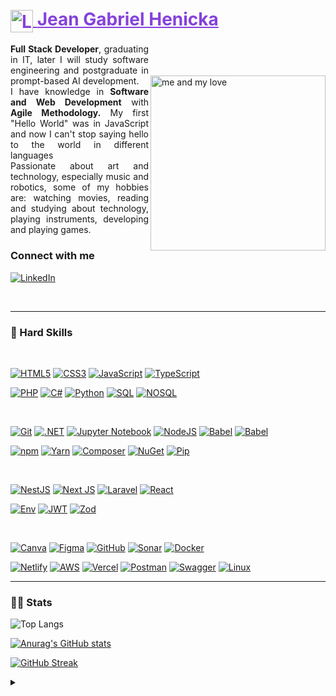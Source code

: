 <h1>
    <a href="https://github.com/kurokagami/" style="color:8542DB">
     <img align="center" alt="Logo Sparking" width="36px" src="https://i.imgur.com/YfqJkEF.png">
    <span>Jean Gabriel Henicka</span></a>
</h1>
<main>
<img align="right" style="padding:10% 0% 0% 0%" alt="me and my love" height="280" src="https://i.imgur.com/0g7nK9X.png">
<p align="justify"><b>Full Stack Developer</b>, graduating in IT, later I will study software engineering and postgraduate in prompt-based AI development.
<br>
I have knowledge in <b>Software and Web Development</b> with <b>Agile Methodology.</b> My first "Hello World" was in JavaScript and now I can't stop saying hello to the world in different languages
<br>
Passionate about art and technology, especially music and robotics, some of my hobbies are: watching movies, reading and studying about technology, playing instruments, developing and playing games.</p>
</main>

### Connect with me

[![LinkedIn](https://img.shields.io/badge/linkedin-000?style=for-the-badge&logo=linkedin&logoColor=8542DB)](https://www.linkedin.com/in/jean-gabriel-henicka-tormes-0482382ab/)

<br/>

****
<!--
[![Preview](https://img.shields.io/badge/Portfolio-000?style=for-the-badge&logo=github&logoColor=FF00F6)](/)
-->



### 🧠 Hard Skills
<!-- Languages -->
<br/>

[![HTML5](https://img.shields.io/badge/html5-000?style=for-the-badge&logo=html5&logoColor=ed814b)](https://developer.mozilla.org/en-US/docs/Web/HTML)
[![CSS3](https://img.shields.io/badge/css3-000?style=for-the-badge&logo=css3&logoColor=58b4cb)](https://developer.mozilla.org/en-US/docs/Web/CSS)
[![JavaScript](https://img.shields.io/badge/javascript-000?style=for-the-badge&logo=javascript&logoColor=%23F7DF1E)](https://developer.mozilla.org/en-US/docs/Web/JavaScript)
[![TypeScript](https://img.shields.io/badge/TypeScript-000?style=for-the-badge&logo=typescript&logoColor=3d9fda)](https://www.typescriptlang.org)

[![PHP](https://img.shields.io/badge/php-000?style=for-the-badge&logo=php&logoColor=b386fa)](https://www.php.net/docs.php)
[![C#](https://img.shields.io/badge/c%23-000?style=for-the-badge&logo=c%2B%2B&logoColor=purple)](https://learn.microsoft.com/en-us/dotnet/csharp/)
[![Python](https://img.shields.io/badge/python-000?style=for-the-badge&logo=python&logoColor=ffdd54)](link)
[![SQL](https://img.shields.io/badge/SQL-000?style=for-the-badge&logo=mysql&logoColor=388dc1)](https://dev.mysql.com/doc/)
[![NOSQL](https://img.shields.io/badge/NOSQL-000?style=for-the-badge&logo=mongoDB&logoColor=4fca81)](https://www.mongodb.com/pt-br/docs/)

<br/>

<!-- Dev Tools -->
[![Git](https://img.shields.io/badge/Git-000?style=for-the-badge&logo=git&logoColor=E94D5F)](https://git-scm.com/doc) 
[![.NET](https://img.shields.io/badge/.NET-000?style=for-the-badge&logo=dotnet&logoColor=b14de6)](https://learn.microsoft.com/pt-br/dotnet/)
[![Jupyter Notebook](https://img.shields.io/badge/jupyter-000?style=for-the-badge&logo=jupyter&logoColor=red)](link)
[![NodeJS](https://img.shields.io/badge/Node.js-000?style=for-the-badge&logo=node.js&logoColor=41cd52)](https://nodejs.org/docs/latest/api/)
[![Babel](https://img.shields.io/badge/babel-000?style=for-the-badge&logo=babel&logoColor=eade41)](https://babeljs.io)
[![Babel](https://img.shields.io/badge/webpack-000?style=for-the-badge&logo=webpack&logoColor=319ed1)](link)

<!-- Package Manager -->
[![npm](https://img.shields.io/badge/npm-000?style=for-the-badge&logo=npm&logoColor=e65d4d)](https://docs.npmjs.com)
[![Yarn](https://img.shields.io/badge/yarn-000?style=for-the-badge&logo=yarn&logoColor=67a4f6)](link)
[![Composer](https://img.shields.io/badge/Composer-000?style=for-the-badge&logo=composer&logoColor=b78f5c)](https://getcomposer.org)
[![NuGet](https://img.shields.io/badge/NuGet-000?style=for-the-badge&logo=nuget&logoColor=608cec)](https://learn.microsoft.com/pt-br/nuget/)
[![Pip](https://img.shields.io/badge/Pip-000?style=for-the-badge&logo=python&logoColor=677ff6)](https://learn.microsoft.com/pt-br/nuget/)


<br/>

<!-- Frameworks and Libraries -->
[![NestJS](https://img.shields.io/badge/Nest.js-000?style=for-the-badge&logo=nestjs&logoColor=e64d4d)](https://docs.nestjs.com)
[![Next JS](https://img.shields.io/badge/Next.js-000?style=for-the-badge&logo=next.js&logoColor=white)](link)
[![Laravel](https://img.shields.io/badge/Laravel-000?style=for-the-badge&logo=laravel&logoColor=f74848)](https://laravel.com/docs/11.x/readme)
[![React](https://img.shields.io/badge/React-000?style=for-the-badge&logo=react&logoColor=48b2f7)](https://legacy.reactjs.org)

[![Env](https://img.shields.io/badge/env-000?style=for-the-badge&logo=e&logoColor=b78f5c)](https://packagist.org/packages/vlucas/phpdotenv)
[![JWT](https://img.shields.io/badge/JWT-000?style=for-the-badge&logo=JSON%20web%20tokens)](https://packagist.org/packages/firebase/php-jwt)
[![Zod](https://img.shields.io/badge/zod-000?style=for-the-badge&logo=zod&logoColor=4c6ead)](https://zod.dev)

<br/>


<!-- Other Tools -->
[![Canva](https://img.shields.io/badge/Canva-000?style=for-the-badge&logo=Canva&logoColor=48adf7)](https://www.canva.com)
[![Figma](https://img.shields.io/badge/figma-000?style=for-the-badge&logo=figma&logoColor=d17a31)](link)
[![GitHub](https://img.shields.io/badge/GitHub-000?style=for-the-badge&logo=github&logoColor=30A3DC)](https://docs.github.com/)
[![Sonar](https://img.shields.io/badge/Sonar-000?style=for-the-badge&logo=sonar&logoColor=cd67f6)](link)
[![Docker](https://img.shields.io/badge/Docker-000?style=for-the-badge&logo=docker&logoColor=41a0d9)](https://docs.docker.com)

[![Netlify](https://img.shields.io/badge/Netlify-000?style=for-the-badge&logo=netlify&logoColor=#00C7B7)](https://www.netlify.com)
[![AWS](https://img.shields.io/badge/AWS-000?style=for-the-badge&logo=Amazon&logoColor=eabe41)](https://docs.aws.amazon.com/?nc2=h_ql_doc_do&refid=2ee11bb2-bc40-4546-9852-2c4ad8e8f646)
[![Vercel](https://img.shields.io/badge/vercel-000?style=for-the-badge&logo=vercel&logoColor=white)](link)
[![Postman](https://img.shields.io/badge/Postman-000?style=for-the-badge&logo=postman&logoColor=orange)](link)
[![Swagger](https://img.shields.io/badge/-Swagger-000?style=for-the-badge&logo=swagger&logoColor=green)](link)
[![Linux](https://img.shields.io/badge/Linux-000?style=for-the-badge&logo=linux&logoColor=f7d548)](https://www.linux.org)
****

### 👩‍💻 Stats

![Top Langs](https://github-readme-stats-git-masterrstaa-rickstaa.vercel.app/api/top-langs/?username=kurokagami&layout=compact&bg_color=262931&border_color=30A3DC&title_color=7da7f7&text_color=FFF)

[![Anurag's GitHub stats](https://github-readme-stats.vercel.app/api?username=kurokagami&show_icons=true&theme=tokyonight&hide_title=true)](https://github.com/kurokagami/github-readme-stats) 

[![GitHub Streak](https://streak-stats.demolab.com/?user=kurokagami&theme=tokyonight&background=000&border=30A3DC&dates=FFF)](https://git.io/streak-stats)

<details align="left">
  <summary></summary> 
 
  - Badges by <a href="https://shields.io/">shields.io</a>
  - Badges Guide <a href="https://github.com/Ileriayo/markdown-badges">Ileriayo</a>
  - Streak Stats <a href="https://github.com/DenverCoder1/github-readme-streak-stats/">DenverCoder1</a>
  - Langs & Git Stats <a href="https://github.com/anuraghazra/github-readme-stats/">Anuraghazra</a>
 
  <div align="right">Made by <a href="https://github.com/kurokagami/">Kuro Kagami</a>.</div>

</details>
